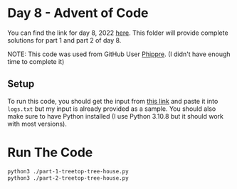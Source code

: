 # Day 8 - Advent of Code

You can find the link for day 8, 2022 [here](https://adventofcode.com/2022/day/8). This folder will provide complete solutions for part 1 and part 2 of day 8.

NOTE: This code was used from GitHub User [Phippre](https://github.com/Phippre/Advent-of-Code-2022/tree/main/Day8). (I didn't have enough time to complete it)

## Setup

To run this code, you should get the input from [this link](https://adventofcode.com/2022/day/8/input) and paste it into `logs.txt` but my input is already provided as a sample. You should also make sure to have Python installed (I use Python 3.10.8 but it should work with most versions).

# Run The Code

```bash
python3 ./part-1-treetop-tree-house.py
python3 ./part-2-treetop-tree-house.py
```
